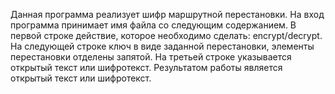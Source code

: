 Данная программа реализует шифр маршрутной перестановки. На вход программа принимает имя файла со следующим содержанием. В первой строке действие, которое необходимо сделать: encrypt/decrypt. На следующей строке ключ в виде заданной перестановки, элементы перестановки отделены запятой. На третьей строке указывается открытый текст или шифротекст. Результатом работы является открытый текст или шифротекст.

